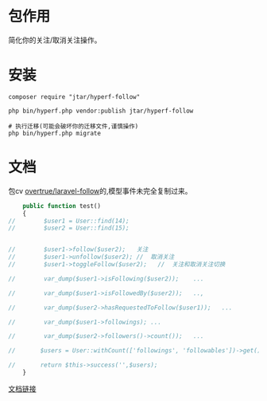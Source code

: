# 包作用
简化你的关注/取消关注操作。

# 安装
```
composer require "jtar/hyperf-follow"

php bin/hyperf.php vendor:publish jtar/hyperf-follow

# 执行迁移(可能会破坏你的迁移文件,谨慎操作)
php bin/hyperf.php migrate

```
# 文档
包cv [overtrue/laravel-follow](https://github.com/overtrue/laravel-follow)的,模型事件未完全复制过来。

```php
    public function test()
    {
//        $user1 = User::find(14);
//        $user2 = User::find(15);


//        $user1->follow($user2);   关注
//        $user1->unfollow($user2); //  取消关注
//        $user1->toggleFollow($user2);   //  关注和取消关注切换

//        var_dump($user1->isFollowing($user2));    ...

//        var_dump($user1->isFollowedBy($user2));   ..,

//        var_dump($user2->hasRequestedToFollow($user1));   ...

//        var_dump($user1->followings); ...

//        var_dump($user2->followers()->count());   ...

//       $users = User::withCount(['followings', 'followables'])->get();    ...

//       return $this->success('',$users);
    }
```
[文档链接](https://github.com/overtrue/laravel-follow)